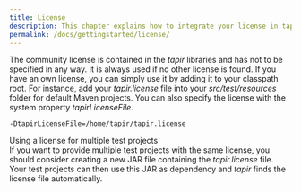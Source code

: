 ```yaml
---
title: License
description: This chapter explains how to integrate your license in tapir.
permalink: /docs/gettingstarted/license/
---
```


The community license is contained in the <i>tapir</i> libraries and has not
to be specified in any way. It is always used if no other license is
found. If you have an own license, you can simply use it by adding it to
your classpath root. For instance, add your *tapir.license* file into
your *src/test/resources* folder for default Maven projects. You can
also specify the license with the system property *tapirLicenseFile*.

```
-DtapirLicenseFile=/home/tapir/tapir.license
```

<div class="panel panel-info">
  <div class="panel-heading">
    <div class="panel-title"><span class="fas fa-info-circle"></span> Using a license for multiple test projects</div>
  </div>
  <div class="panel-body">
  If you want to provide multiple test projects with the same license, you
  should consider creating a new JAR file containing the <i>tapir.license</i>
  file. Your test projects can then use this JAR as dependency and <i>tapir</i>
  finds the license file automatically.
  </div>
</div>
